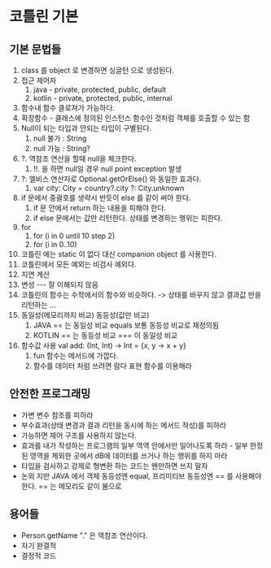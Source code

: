 # 코틀린 기본 

## 기본 문법들
1. class 를 object 로 변경하면 싱글턴 으로 생성된다. 
2. 접근 제어자 
   1. java - private, protected, public, default
   2. kotlin - private, protected, public, internal
3. 함수내 함수 클로져가 가능하다. 
4. 확장함수 - 클래스에 정의된 인스턴스 함수인 것처럼 객체를 호출할 수 있는 함
5. Null이 되는 타입과 안되는 타입이 구별된다. 
   1. null 불가 : String 
   2. null 가능 : String?
6. ?. 역참조 연산을 할때 null을 체크한다. 
   1. !!. 을 하면 null일 경우 null point exception 발생 
7. ?: 엘비스 연산자로 Optional.getOrElse() 와 동일한 효과다. 
   1. var city: City = country?.city ?: City.unknown
8. if 문에서 중괄호를 생략시 반듯이 else 를 같이 써야 한다. 
   1. if 문 안에서 return 하는 내용을 피해야 한다. 
   2. if else 문에서는 값만 리턴한다. 상태를 변경하는 행위는 피한다.
9. for
   1. for (i in 0 until 10 step 2)
   2. for (i in 0..10)
10. 코틀린 에는 static 이 없다 대신 companion object 를 사용한다. 
11. 코틀린에서 모든 예외는 비검사 예외다. 
12. 지연 계산
13. 변성 --- 잘 이해되지 않음 
14. 코틀린의 함수는 수학에서의 함수와 비슷하다. -> 상태를 바꾸지 않고 결과값 만을 리턴하는 ... 
15. 동일성(메모리까지 비교) 동등성(값만 비교)
    1. JAVA == 는 동일성 비교 equals 보통 동등성 비교로 재정의됨
    2. KOTLIN == 는 동등성 비교 === 이 동일성 비교
16. 함수값 사용 val add: (Int, Int) -> Int = {x, y -> x + y}
    1. fun 함수는 메서드에 가깝다.
    2. 함수를 데이터 처럼 쓰려면 람다 표현 함수를 이용해라 


## 안전한 프로그래밍
- 가변 변수 참조를 피하라 
- 부수효과(상태 변경과 결과 리턴을 동시에 하는 메서드 작성)를 피하라
- 가능하면 제어 구조를 사용하지 않는다. 
- 효과를 내가 작성하는 프로그램의 일부 역역 안에서만 일어나도록 하라 - 일부 한정된 영역을 제외한 곳에서 dB에 데이터를 쓰거나 하는 행위를 하지 마라 
- 타입을 검사하고 강제로 형변환 하는 코드는 왠만하면 쓰지 말자 
- 논외 지만 JAVA 에서 객체 동등성엔 equal, 프리미티브 동등성엔 == 를 사용해야 한다. == 는 메모리도 같이 봄으로 


## 용어들 
- Person.getName "." 은 역참조 연산이다. 
- 자기 완결적 
- 결정적 코드 